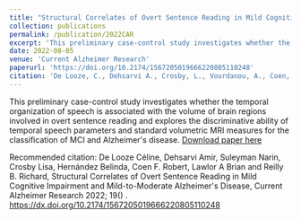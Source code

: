 ```yaml
---
title: "Structural Correlates of Overt Sentence Reading in Mild Cognitive Impairment and Mild-to-Moderate Alzheimer&#39;s Disease"
collection: publications
permalink: /publication/2022CAR
excerpt: 'This preliminary case-control study investigates whether the temporal organization of speech is associated with the volume of brain regions involved in overt sentence reading and explores the discriminative ability of temporal speech parameters and standard volumetric MRI measures for the classification of MCI and Alzheimer&#39;s disease.'
date: 2022-08-05
venue: 'Current Alzheimer Research'
paperurl: 'https://doi.org/10.2174/1567205019666220805110248'
citation: 'De Looze, C., Dehsarvi A., Crosby, L., Vourdanou, A., Coen, R. F., Lawlor, B., & Reilly, R. B. (2022). "Structural Correlates of Overt Sentence Reading in Mild Cognitive Impairment and Mild-to-Moderate Alzheimer&#39;s Disease"; <i>Current Alzheimer Research</i>. 19. doi: 10.2174/1567205019666220805110248.'
--- 
```


This preliminary case-control study investigates whether the temporal organization of speech is associated with the volume of brain regions involved in overt sentence reading and explores the discriminative ability of temporal speech parameters and standard volumetric MRI measures for the classification of MCI and Alzheimer&#39;s disease.
[Download paper here](https://doi.org/10.2174/1567205019666220805110248)

Recommended citation: De Looze Céline, Dehsarvi Amir, Suleyman Narin, Crosby Lisa, Hernández Belinda, Coen F. Robert, Lawlor A Brian and Reilly B. Richard, Structural Correlates of Overt Sentence Reading in Mild Cognitive Impairment and Mild-to-Moderate Alzheimer&#39;s Disease, Current Alzheimer Research 2022; 19() . https://dx.doi.org/10.2174/1567205019666220805110248
